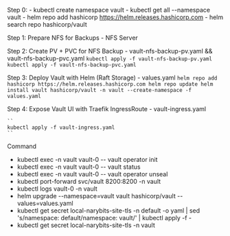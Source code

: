 Step 0:
    - kubectl create namespace vault
    - kubectl get all --namespace vault
    - helm repo add hashicorp https://helm.releases.hashicorp.com
    - helm search repo hashicorp/vault

Step 1: Prepare NFS for Backups
    - NFS Server

Step 2: Create PV + PVC for NFS Backup
    - vault-nfs-backup-pv.yaml && vault-nfs-backup-pvc.yaml
    ``
    kubectl apply -f vault-nfs-backup-pv.yaml
    kubectl apply -f vault-nfs-backup-pvc.yaml
    ``


Step 3: Deploy Vault with Helm (Raft Storage)
    - values.yaml
    ``
    helm repo add hashicorp https://helm.releases.hashicorp.com
    helm repo update
    helm install vault hashicorp/vault -n vault --create-namespace -f values.yaml
    ``

Step 4: Expose Vault UI with Traefik IngressRoute
    - vault-ingress.yaml

    ``
    kubectl apply -f vault-ingress.yaml
    ``

Command
- kubectl exec -n vault vault-0 -- vault operator init
- kubectl exec -n vault vault-0 -- vault status
- kubectl exec -n vault vault-0 -- vault operator unseal <key>
- kubectl port-forward svc/vault 8200:8200 -n vault
- kubectl logs vault-0 -n vault
- helm upgrade --namespace=vault vault hashicorp/vault --values=values.yaml
- kubectl get secret local-narybits-site-tls -n default -o yaml | sed 's/namespace: default/namespace: vault/' | kubectl apply -f -
- kubectl get secret local-narybits-site-tls -n vault

